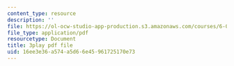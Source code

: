 ```yaml
---
content_type: resource
description: ''
file: https://ol-ocw-studio-app-production.s3.amazonaws.com/courses/6-001-structure-and-interpretation-of-computer-programs-spring-2005/16ee3e36a574a5d66e45961725170e73_dO1aqPBJCPg.pdf
file_type: application/pdf
resourcetype: Document
title: 3play pdf file
uid: 16ee3e36-a574-a5d6-6e45-961725170e73
---
```

